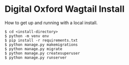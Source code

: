 # Digital Oxford Wagtail Install

How to get up and running with a local install.

```
$ cd <install-directory>
$ python -m venv env
$ pip install -r requirements.txt
$ python manage.py makemigrations
$ python manage.py migrate
$ python manage.py createsuperuser
$ python manage.py runserver
```

